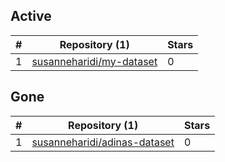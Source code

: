 ## Active
| # | Repository (1) | Stars |
| --- | --- | --- |
| 1 | [susanneharidi/my-dataset](https://gin.g-node.org/susanneharidi/my-dataset) | 0 |

## Gone
| # | Repository (1) | Stars |
| --- | --- | --- |
| 1 | [susanneharidi/adinas-dataset](https://gin.g-node.org/susanneharidi/adinas-dataset) | 0 |
